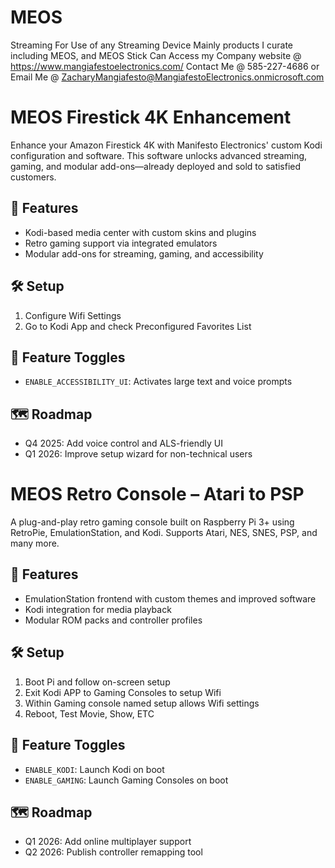 # MEOS
Streaming
For Use of any Streaming Device Mainly products I curate including MEOS, and MEOS Stick
Can Access my Company website @ https://www.mangiafestoelectronics.com/
Contact Me @ 585-227-4686 or Email Me @ 
ZacharyMangiafesto@MangiafestoElectronics.onmicrosoft.com


# MEOS Firestick 4K Enhancement

Enhance your Amazon Firestick 4K with Manifesto Electronics' custom Kodi configuration and software. This software unlocks advanced streaming, gaming, and modular add-ons—already deployed and sold to satisfied customers.

## 🔧 Features
- Kodi-based media center with custom skins and plugins
- Retro gaming support via integrated emulators
- Modular add-ons for streaming, gaming, and accessibility

## 🛠️ Setup
1. Configure Wifi Settings
2. Go to Kodi App and check Preconfigured Favorites List 

## 🔀 Feature Toggles
- `ENABLE_ACCESSIBILITY_UI`: Activates large text and voice prompts

## 🗺️ Roadmap
- Q4 2025: Add voice control and ALS-friendly UI
- Q1 2026: Improve setup wizard for non-technical users

# MEOS Retro Console – Atari to PSP

A plug-and-play retro gaming console built on Raspberry Pi 3+ using RetroPie, EmulationStation, and Kodi. Supports Atari, NES, SNES, PSP, and many more.

## 🔧 Features
- EmulationStation frontend with custom themes and improved software
- Kodi integration for media playback
- Modular ROM packs and controller profiles

## 🛠️ Setup
1. Boot Pi and follow on-screen setup
2. Exit Kodi APP to Gaming Consoles to setup Wifi
3. Within Gaming console named setup allows Wifi settings
4. Reboot, Test Movie, Show, ETC 

## 🔀 Feature Toggles
- `ENABLE_KODI`: Launch Kodi on boot
- `ENABLE_GAMING`: Launch Gaming Consoles on boot

## 🗺️ Roadmap
- Q1 2026: Add online multiplayer support
- Q2 2026: Publish controller remapping tool
